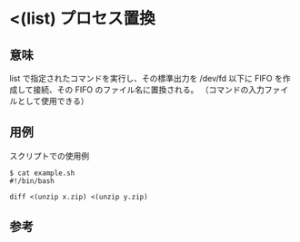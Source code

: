 # <(list)  プロセス置換

## 意味

list で指定されたコマンドを実行し、その標準出力を /dev/fd 以下に FIFO を作成して接続、その FIFO のファイル名に置換される。
（コマンドの入力ファイルとして使用できる）

## 用例

スクリプトでの使用例

    $ cat example.sh
    #!/bin/bash

    diff <(unzip x.zip) <(unzip y.zip)



## 参考



